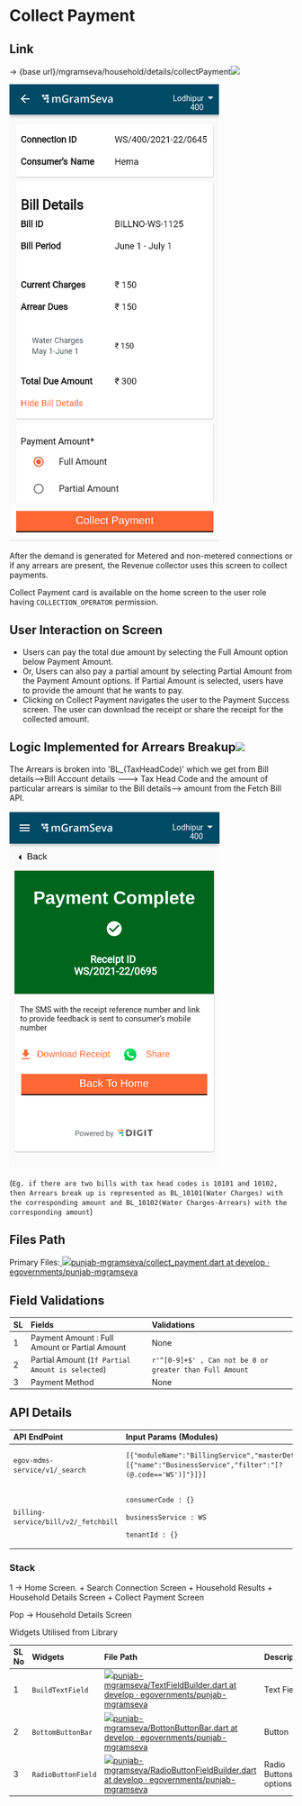 # Collect Payment

## **Link**

 → {base url}/mgramseva/household/details/collectPayment![](blob:https://digit-discuss.atlassian.net/7b871954-91b9-47a8-8250-33a09a1908c8#media-blob-url=true&id=91260146-5080-4158-83af-bae678dca7f3&collection=contentId-1928200243&contextId=1928200243&mimeType=image%2Fpng&name=Collect%20Payment%20Areears.png&size=46493&width=373&height=812&alt=)

![](../../../../.gitbook/assets/image%20%2895%29.png)

After the demand is generated for Metered and non-metered connections or if any arrears are present, the Revenue collector uses this screen to collect payments.  

Collect Payment card is available on the home screen to the user role having `COLLECTION_OPERATOR` permission.

## **User Interaction on Screen**

* Users can pay the total due amount by selecting the Full Amount option below Payment Amount.
* Or, Users can also pay a partial amount by selecting Partial Amount from the Payment Amount options. If Partial Amount is selected, users have to provide the amount that he wants to pay.
* Clicking on Collect Payment navigates the user to the Payment Success screen. The user can download the receipt or share the receipt for the collected amount.

## **Logic Implemented for Arrears Breakup**![](blob:https://digit-discuss.atlassian.net/5555ede1-7e6c-4048-9b53-12270099c765#media-blob-url=true&id=be8bc96e-4523-4574-b3cc-b4d8473e642e&collection=contentId-1928200243&contextId=1928200243&mimeType=image%2Fpng&name=Payment%20Success.png&size=40449&width=374&height=636&alt=)

The Arrears is broken into 'BL\_\(TaxHeadCode\)' which we get from Bill details--&gt;Bill Account details ---&gt; Tax Head Code and the amount of particular arrears is similar to the Bill details--&gt; amount from the Fetch Bill API.

![](../../../../.gitbook/assets/image%20%2869%29.png)

\(`Eg. if there are two bills with tax head codes is 10101 and 10102, then Arrears break up is represented as BL_10101(Water Charges) with the corresponding amount and BL_10102(Water Charges-Arrears) with the corresponding amount`\)

## **Files Path**

Primary Files:[ ![](https://github.com/fluidicon.png)punjab-mgramseva/collect\_payment.dart at develop · egovernments/punjab-mgramseva](https://github.com/egovernments/punjab-mgramseva/blob/develop/frontend/mgramseva/lib/screeens/common/collect_payment.dart)

## **Field Validations**

| **SL** | **Fields** | **Validations** |
| :--- | :--- | :--- |
| 1 | Payment Amount : Full Amount or Partial Amount | None |
| 2 | Partial Amount \(`If Partial Amount is selected`\) | `r'^[0-9]+$' , Can not be 0 or greater than Full Amount` |
| 3 | Payment Method | None |

## **API Details**

<table>
  <thead>
    <tr>
      <th style="text-align:left"><b>API EndPoint</b>
      </th>
      <th style="text-align:left"><b>Input Params (Modules)</b>
      </th>
      <th style="text-align:left"><b>Description</b>
      </th>
    </tr>
  </thead>
  <tbody>
    <tr>
      <td style="text-align:left"><code>egov-mdms-service/v1/_search</code>
      </td>
      <td style="text-align:left"> <code>[{&quot;moduleName&quot;:&quot;BillingService&quot;,&quot;masterDetails&quot;:[{&quot;name&quot;:&quot;BusinessService&quot;,&quot;filter&quot;:&quot;[?(@.code==&apos;WS&apos;)]&quot;}]}]</code>
      </td>
      <td style="text-align:left">To get the billGeneiURL, Calculation of Water services and collectionModesNotAllowed</td>
    </tr>
    <tr>
      <td style="text-align:left"><code>billing-service/bill/v2/_fetchbill</code>
      </td>
      <td style="text-align:left">
        <p><code>consumerCode : {}</code>
        </p>
        <p><code>businessService : WS</code>
        </p>
        <p><code>tenantId : {}</code>
        </p>
      </td>
      <td style="text-align:left">To fetch the bills of the connection/Consumer</td>
    </tr>
  </tbody>
</table>

### Stack

1 → Home Screen. + Search Connection Screen + Household Results + Household Details Screen + Collect Payment Screen

Pop → Household Details Screen

Widgets Utilised from Library

| **SL No** | **Widgets** | **File Path** | **Description** |
| :--- | :--- | :--- | :--- |
| 1 | `BuildTextField` | [![](https://github.com/fluidicon.png)punjab-mgramseva/TextFieldBuilder.dart at develop · egovernments/punjab-mgramseva](https://github.com/egovernments/punjab-mgramseva/blob/develop/frontend/mgramseva/lib/widgets/TextFieldBuilder.dart) | Text Field |
| 2 | `BottomButtonBar` | [![](https://github.com/fluidicon.png)punjab-mgramseva/BottonButtonBar.dart at develop · egovernments/punjab-mgramseva](https://github.com/egovernments/punjab-mgramseva/blob/develop/frontend/mgramseva/lib/widgets/BottonButtonBar.dart) | Button |
| 3 | `RadioButtonField` | [![](https://github.com/fluidicon.png)punjab-mgramseva/RadioButtonFieldBuilder.dart at develop · egovernments/punjab-mgramseva](https://github.com/egovernments/punjab-mgramseva/blob/develop/frontend/mgramseva/lib/widgets/RadioButtonFieldBuilder.dart) | Radio Buttons for options |



